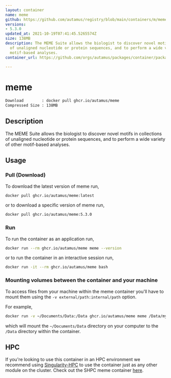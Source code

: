 ```yaml
---
layout: container
name: meme
github: https://github.com/autamus/registry/blob/main/containers/m/meme/spack.yaml
versions:
- 5.3.0
updated_at: 2021-10-19T07:41:45.5265574Z
size: 138MB
description: The MEME Suite allows the biologist to discover novel motifs in collections
  of unaligned nucleotide or protein sequences, and to perform a wide variety of other
  motif-based analyses.
container_url: https://github.com/orgs/autamus/packages/container/package/meme

---
```

# meme
```bash 
Download        : docker pull ghcr.io/autamus/meme
Compressed Size : 138MB
```

## Description
The MEME Suite allows the biologist to discover novel motifs in collections of unaligned nucleotide or protein sequences, and to perform a wide variety of other motif-based analyses.

## Usage
### Pull (Download)
To download the latest version of meme run,

```bash
docker pull ghcr.io/autamus/meme:latest
```

or to download a specific version of meme run,

```bash
docker pull ghcr.io/autamus/meme:5.3.0
```
### Run
To run the container as an application run,
```bash
docker run --rm ghcr.io/autamus/meme meme --version
```

or to run the container in an interactive session run,
```bash
docker run -it --rm ghcr.io/autamus/meme bash
```

### Mounting volumes between the container and your machine
To access files from your machine within the meme container you'll have to mount them using the `-v external/path:internal/path` option.

For example,
```bash
docker run -v ~/Documents/Data:/Data ghcr.io/autamus/meme meme /Data/myData.csv
```
which will mount the `~/Documents/Data` directory on your computer to the `/Data` directory within the container.

## HPC
If you're looking to use this container in an HPC environment we recommend using [Singularity-HPC](https://singularity-hpc.readthedocs.io) to use the container just as any other module on the cluster. Check out the SHPC meme container [here](https://singularityhub.github.io/singularity-hpc/r/ghcr.io-autamus-meme/).